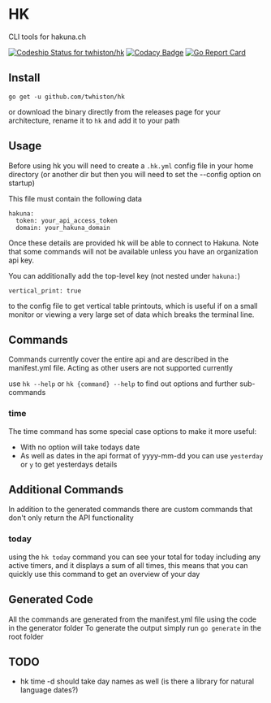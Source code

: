 # HK

CLI tools for hakuna.ch

[ ![Codeship Status for twhiston/hk](https://app.codeship.com/projects/c134b890-a619-0135-4ff4-16f7c16b7dca/status?branch=master)](https://app.codeship.com/projects/255432)
[![Codacy Badge](https://api.codacy.com/project/badge/Grade/5d777742d71a44679e3a513c3144c71f)](https://www.codacy.com/app/twhiston/hk?utm_source=github.com&amp;utm_medium=referral&amp;utm_content=twhiston/hk&amp;utm_campaign=Badge_Grade)
[![Go Report Card](https://goreportcard.com/badge/github.com/twhiston/hk)](https://goreportcard.com/report/github.com/twhiston/hk)

## Install

`go get -u github.com/twhiston/hk`

or download the binary directly from the releases page for your architecture,
rename it to `hk` and add it to your path

## Usage

Before using hk you will need to create a `.hk.yml` config file in your home directory
(or another dir but then you will need to set the --config option on startup)

This file must contain the following data

```
hakuna:
  token: your_api_access_token
  domain: your_hakuna_domain
```

Once these details are provided hk will be able to connect to Hakuna.
Note that some commands will not be available unless you have an organization api key.

You can additionally add the top-level key (not nested under `hakuna:`)
```
vertical_print: true
```
to the config file to get vertical table printouts, which is useful if
on a small monitor or viewing a very large set of data which breaks the terminal line.

## Commands

Commands currently cover the entire api and are described in the manifest.yml file.
Acting as other users are not supported currently

use `hk --help` or `hk {command} --help` to find out options and further sub-commands

### time

The time command has some special case options to make it more useful:
- With no option will take todays date
- As well as dates in the api format of yyyy-mm-dd you can use `yesterday` or `y` to get yesterdays details

## Additional Commands

In addition to the generated commands there are custom commands that don't only return the API functionality

### today

using the `hk today` command you can see your total for today including any active timers, and it displays a
sum of all times, this means that you can quickly use this command to get an overview of your day


## Generated Code

All the commands are generated from the manifest.yml file using the code in the generator folder
To generate the output simply run `go generate` in the root folder

## TODO
- hk time -d should take day names as well (is there a library for natural language dates?)
